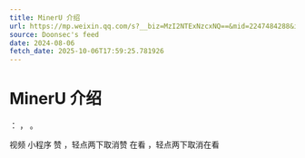 ```yaml
---
title: MinerU 介绍
url: https://mp.weixin.qq.com/s?__biz=MzI2NTExNzcxNQ==&mid=2247484288&idx=1&sn=a11342590cf0edb24985d65fc3de366a
source: Doonsec's feed
date: 2024-08-06
fetch_date: 2025-10-06T17:59:25.781926
---
```


# MinerU 介绍

：
，
。

视频
小程序
赞
，轻点两下取消赞
在看
，轻点两下取消在看
